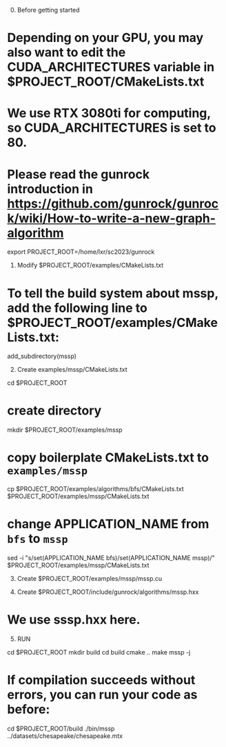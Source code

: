 0. Before getting started

# Depending on your GPU, you may also want to edit the CUDA_ARCHITECTURES variable in $PROJECT_ROOT/CMakeLists.txt

# We use RTX 3080ti for computing, so CUDA_ARCHITECTURES is set to 80.

# Please read the gunrock introduction in https://github.com/gunrock/gunrock/wiki/How-to-write-a-new-graph-algorithm

export PROJECT_ROOT=/home/lxr/sc2023/gunrock

1. Modify $PROJECT_ROOT/examples/CMakeLists.txt

# To tell the build system about mssp, add the following line to $PROJECT_ROOT/examples/CMakeLists.txt:

add_subdirectory(mssp)

2. Create examples/mssp/CMakeLists.txt

cd $PROJECT_ROOT

# create directory

mkdir $PROJECT_ROOT/examples/mssp

# copy boilerplate CMakeLists.txt to `examples/mssp`

cp $PROJECT_ROOT/examples/algorithms/bfs/CMakeLists.txt $PROJECT_ROOT/examples/mssp/CMakeLists.txt

# change APPLICATION_NAME from `bfs` to `mssp`

sed -i "s/set(APPLICATION_NAME bfs)/set(APPLICATION_NAME mssp)/" $PROJECT_ROOT/examples/mssp/CMakeLists.txt

3. Create $PROJECT_ROOT/examples/mssp/mssp.cu

4. Create $PROJECT_ROOT/include/gunrock/algorithms/mssp.hxx

# We use sssp.hxx here.

5. RUN

cd $PROJECT_ROOT
mkdir build
cd build
cmake ..
make mssp -j

# If compilation succeeds without errors, you can run your code as before:

cd $PROJECT_ROOT/build
./bin/mssp ../datasets/chesapeake/chesapeake.mtx
